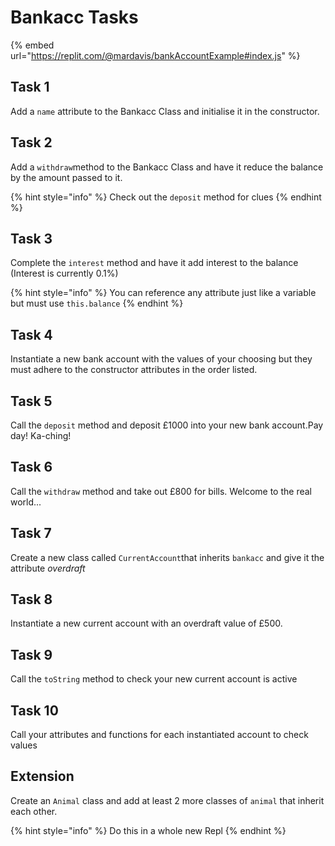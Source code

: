 # Bankacc Tasks

{% embed url="https://replit.com/@mardavis/bankAccountExample#index.js" %}

## Task 1

Add a `name` attribute to the Bankacc Class and initialise it in the constructor.

## Task 2

Add a `withdraw`method to the Bankacc Class and have it reduce the balance by the amount passed to it.

{% hint style="info" %}
Check out the `deposit` method for clues
{% endhint %}

## Task 3

Complete the `interest` method and have it add interest to the balance (Interest is currently 0.1%)

{% hint style="info" %}
You can reference any attribute just like a variable but must use `this.balance`
{% endhint %}

## Task 4

Instantiate a new bank account with the values of your choosing but they must adhere to the constructor attributes in the order listed.

## Task 5

Call the `deposit` method and deposit £1000 into your new bank account.Pay day! Ka-ching!

## Task 6

Call the `withdraw` method and take out £800 for bills. Welcome to the real world...

## Task 7

Create a new class called `CurrentAccount`that inherits `bankacc` and give it the attribute _overdraft_

## Task 8

Instantiate a new current account with an overdraft value of £500.

## Task 9

Call the `toString` method to check your new current account is active

## Task 10

Call your attributes and functions for each instantiated account to check values

## Extension

Create an `Animal` class and add at least 2 more classes of `animal` that inherit each other.

{% hint style="info" %}
Do this in a whole new Repl
{% endhint %}
